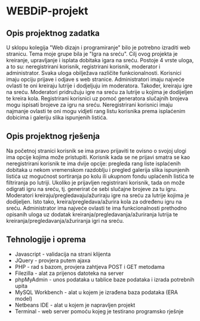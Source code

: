 # WEBDiP-projekt

## Opis projektnog zadatka
U sklopu kolegija "Web dizajn i programiranje" bilo je potrebno izraditi web stranicu. Tema moje grupe bila je "Igra na sreću". Cilj ovog projekta je kreiranje, upravljanje i isplata dobitaka igara na sreću. Postoje 4 vrste uloga, a to su: neregistrirani korisnik, registrirani korisnik, moderator i administrator. Svaka uloga obilježava različite funkcionalnosti. Korisnici imaju opciju prijave i odjave s web stranice. Administratori imaju najveće ovlasti te oni kreiraju lutrije i dodjeljuju im moderatora. Također, kreiraju igre na sreću. Moderatori pridružuju igre na sreću za lutrije u kojima je dodijeljen te kreira kola. Registrirani korisnici uz pomoć generatora slučajnih brojeva mogu ispisati brojeve za igru na sreću. Neregistrirani korisnici imaju najmanje ovlasti te oni mogu vidjeti rang listu korisnika prema isplaćenim dobicima i galeriju slika ispunjenih listića.

## Opis projektnog rješenja
Na početnoj stranici korisnik se ima pravo prijaviti te ovisno o svojoj ulogi ima opcije kojima može pristupiti. Korisnik kada se ne prijavi smatra se kao neregistrirani korisnik te ima dvije opcije: pregleda rang liste isplaćenih dobitaka u nekom vremenskom razdoblju i pregled galerija slika ispunjenih listića uz mogućnost sortiranja po kolu ili ukupnom fondu uplaćenih listića te filtriranja po lutriji. Ukoliko je prijavljen registrirani korisnik, tada on može odigrati igru na sreću, tj. generirat će sebi slučajne brojeve za tu igru. Moderatori kreiraju/pregledavaju/ažuriraju igre na sreću za lutrije kojima je dodijeljen. Isto tako, kreira/pregledava/ažurira kola za određenu igru na sreću. Administrator ima najveće ovlasti te ima funkcionalnosti prethodno opisanih uloga uz dodatak kreiranja/pregledavanja/ažuriranja lutrija te kreiranja/pregledavanja/ažuriranja igri na sreću.

## Tehnologije i oprema
- Javascript - validacija na strani klijenta
- JQuery - provjera putem ajaxa
- PHP - rad s bazom, provjera zahtjeva POST i GET metodama
- Filezilla - alat za prijenos datoteka na server
- phpMyAdmin - unos podataka u tablice baze podataka i izrada potrebnih upita
- MySQL Workbench - alat u kojem je izrađena baza podataka (ERA model)
- Netbeans IDE - alat u kojem je napravljen projekt
- Terminal - web server pomoću kojeg je testirano programsko rješnje
